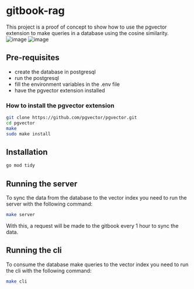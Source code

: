 # gitbook-rag

This project is a proof of concept to show how to use the pgvector extension to make queries in a database using the cosine similarity.
![image](https://github.com/user-attachments/assets/71373c28-2fcd-4f32-bf81-b29b725dda0d)
![image](https://github.com/user-attachments/assets/474e8d4b-692f-410d-bccb-c1a230e733ae)

## Pre-requisites

- create the database in postgresql
- run the postgresql
- fill the environment variables in the .env file
- have the pgvector extension installed

### How to install the pgvector extension

```bash
git clone https://github.com/pgvector/pgvector.git
cd pgvector
make
sudo make install
```

## Installation

```bash
go mod tidy
```

## Running the server

To sync the data from the database to the vector index you need to run the server with the following command:

```bash
make server
```

With this, a request will be made to the gitbook every 1 hour to sync the data.

## Running the cli

To consume the database make queries to the vector index you need to run the cli with the following command:

```bash
make cli
```
